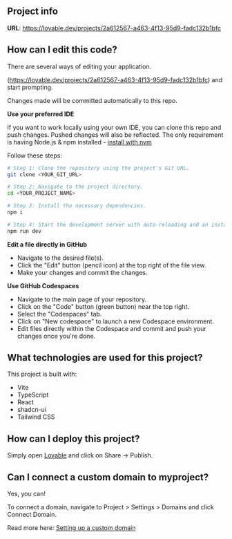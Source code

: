 
## Project info

**URL**: https://lovable.dev/projects/2a612567-a463-4f13-95d9-fadc132b1bfc

## How can I edit this code?

There are several ways of editing your application.

(https://lovable.dev/projects/2a612567-a463-4f13-95d9-fadc132b1bfc) and start prompting.

Changes made will be committed automatically to this repo.

**Use your preferred IDE**

If you want to work locally using your own IDE, you can clone this repo and push changes. Pushed changes will also be reflected.
The only requirement is having Node.js & npm installed - [install with nvm](https://github.com/nvm-sh/nvm#installing-and-updating)

Follow these steps:

```sh
# Step 1: Clone the repository using the project's Git URL.
git clone <YOUR_GIT_URL>

# Step 2: Navigate to the project directory.
cd <YOUR_PROJECT_NAME>

# Step 3: Install the necessary dependencies.
npm i

# Step 4: Start the development server with auto-reloading and an instant preview.
npm run dev
```

**Edit a file directly in GitHub**

- Navigate to the desired file(s).
- Click the "Edit" button (pencil icon) at the top right of the file view.
- Make your changes and commit the changes.

**Use GitHub Codespaces**

- Navigate to the main page of your repository.
- Click on the "Code" button (green button) near the top right.
- Select the "Codespaces" tab.
- Click on "New codespace" to launch a new Codespace environment.
- Edit files directly within the Codespace and commit and push your changes once you're done.

## What technologies are used for this project?

This project is built with:

- Vite
- TypeScript
- React
- shadcn-ui
- Tailwind CSS

## How can I deploy this project?

Simply open [Lovable](https://lovable.dev/projects/2a612567-a463-4f13-95d9-fadc132b1bfc) and click on Share -> Publish.

## Can I connect a custom domain to myproject?

Yes, you can!

To connect a domain, navigate to Project > Settings > Domains and click Connect Domain.

Read more here: [Setting up a custom domain](https://docs.lovable.dev/tips-tricks/custom-domain#step-by-step-guide)
